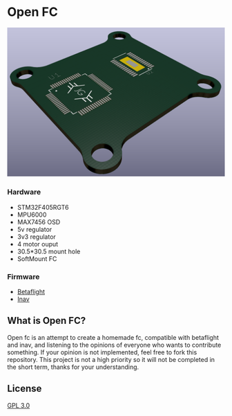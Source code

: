 # Open FC

<img src="https://github.com/JesusGonfer/OpenFlightController/blob/master/Images/Image1.png"/>

### Hardware
  - STM32F405RGT6
  - MPU6000
  - MAX7456 OSD
  - 5v regulator
  - 3v3 regulator
  - 4 motor ouput
  - 30.5*30.5 mount hole
  - SoftMount FC

### Firmware
  - [Betaflight](https://github.com/betaflight/betaflight)
  - [Inav](https://github.com/iNavFlight/inav)

## What is Open FC?
Open fc is an attempt to create a homemade fc, compatible with betaflight and inav, and listening to the opinions of everyone who wants to contribute something. If your opinion is not implemented, feel free to fork this repository.
This project is not a high priority so it will not be completed in the short term, thanks for your understanding.

## License
[GPL 3.0](https://choosealicense.com/licenses/gpl-3.0/)
